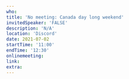```yaml
---
who: 
title: 'No meeting: Canada day long weekend'
invitedSpeaker: 'FALSE'
description: 'N/A'
location: 'Discord'
date: 2021-07-02
startTime: '11:00'
endTime: '12:30'
onlinemeeting: 
link: 
extra: 
---
```


